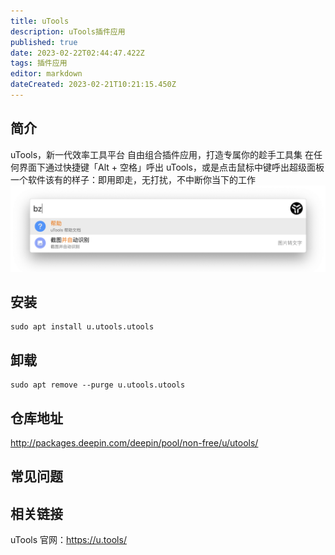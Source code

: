 ```yaml
---
title: uTools
description: uTools插件应用
published: true
date: 2023-02-22T02:44:47.422Z
tags: 插件应用
editor: markdown
dateCreated: 2023-02-21T10:21:15.450Z
---
```


## 简介
uTools，新一代效率工具平台
自由组合插件应用，打造专属你的趁手工具集
在任何界面下通过快捷键「Alt + 空格」呼出 uTools，或是点击鼠标中键呼出超级面板
一个软件该有的样子：即用即走，无打扰，不中断你当下的工作
![mac-utools-input.png](/mac-utools-input.png)
## 安装
```
sudo apt install u.utools.utools
```
## 卸载
```
sudo apt remove --purge u.utools.utools
```

## 仓库地址
http://packages.deepin.com/deepin/pool/non-free/u/utools/
## 常见问题
## 相关链接
uTools 官网：https://u.tools/